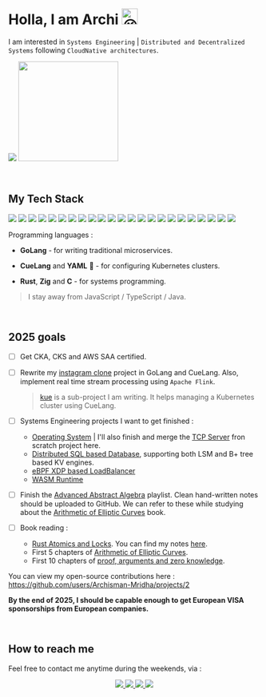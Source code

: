 # Holla, I am Archi <img src="https://fonts.gstatic.com/s/e/notoemoji/latest/1f609/512.gif" alt="😉" width="32" height="32">

I am interested in `Systems Engineering` | `Distributed and Decentralized Systems` following `CloudNative architectures`.

<p>
   <img src="https://api.githubtrends.io/user/svg/Archisman-Mridha/repos?time_range=three_months&group=other&loc_metric=changed&theme=classic" />
  <img src="https://api.githubtrends.io/user/svg/Archisman-Mridha/langs?time_range=three_months&loc_metric=changed&compact=True&theme=classic" height="200" />
</p>

<br />

## My Tech Stack

<p>
   <img src="https://img.shields.io/badge/Go-00ADD8?logo=go&logoColor=fff&style=for-the-badge" />
   <img src="https://img.shields.io/badge/Linux-FCC624?logo=linux&logoColor=000&style=for-the-badge" />
   <img src="https://img.shields.io/badge/Kubernetes-326CE5?logo=kubernetes&logoColor=fff&style=for-the-badge" />
   <img src="https://img.shields.io/badge/Argo-EF7B4D?logo=argo&logoColor=fff&style=for-the-badge" />
   <img src="https://img.shields.io/badge/Cilium-F8C517?logo=cilium&logoColor=000&style=for-the-badge" />

   <img src="https://img.shields.io/badge/PostgreSQL-4169E1?logo=postgresql&logoColor=fff&style=for-the-badge" />
   <img src="https://img.shields.io/badge/Apache%20Kafka-231F20?logo=apachekafka&logoColor=fff&style=for-the-badge" />
   <img src="https://img.shields.io/badge/Apache%20Flink-E6526F?logo=apacheflink&logoColor=fff&style=for-the-badge" />

   <img src="https://img.shields.io/badge/Terraform-844FBA?logo=terraform&logoColor=fff&style=for-the-badge" />
   <img src="https://img.shields.io/badge/Amazon%20AWS-232F3E?logo=amazonaws&logoColor=fff&style=for-the-badge" />

   <img src="https://img.shields.io/badge/Rust-000?logo=rust&logoColor=fff&style=for-the-badge" />
   <img src="https://img.shields.io/badge/Zig-F7A41D?logo=zig&logoColor=fff&style=for-the-badge" />
   <img src="https://img.shields.io/badge/C-A8B9CC?logo=c&logoColor=fff&style=for-the-badge" />

   <img src="https://img.shields.io/badge/RISC--V-283272?logo=riscv&logoColor=fff&style=for-the-badge" />
   <img src="https://img.shields.io/badge/WebAssembly-654FF0?logo=webassembly&logoColor=fff&style=for-the-badge" />

   <img src="https://img.shields.io/badge/Ethereum-3C3C3D?logo=ethereum&logoColor=fff&style=for-the-badge" />

   <img src="https://img.shields.io/badge/NixOS-5277C3?logo=nixos&logoColor=fff&style=for-the-badge" />
   <img src="https://img.shields.io/badge/Neovim-57A143?logo=neovim&logoColor=fff&style=for-the-badge" />
   <img src="https://img.shields.io/badge/tmux-1BB91F?logo=tmux&logoColor=fff&style=for-the-badge" />

   <img src="https://img.shields.io/badge/TypeScript-3178C6?logo=typescript&logoColor=fff&style=for-the-badge" />
   <img src="https://img.shields.io/badge/Next.js-000?logo=nextdotjs&logoColor=fff&style=for-the-badge" />
   <img src="https://img.shields.io/badge/GraphQL-E10098?logo=graphql&logoColor=fff&style=for-the-badge" />
   <img src="https://img.shields.io/badge/NestJS-E0234E?logo=nestjs&logoColor=fff&style=for-the-badge" />
</p>

Programming languages :

- **GoLang** - for writing traditional microservices.

- **CueLang** and **YAML** 🥹 - for configuring Kubernetes clusters.

- **Rust**, **Zig** and **C** - for systems programming.

> I stay away from JavaScript / TypeScript / Java.

<br />

## 2025 goals

- [ ] Get CKA, CKS and AWS SAA certified.

- [ ] Rewrite my [instagram clone](https://github.com/archisman-mridha/instagram-clone) project in GoLang and CueLang. Also, implement real time stream processing using `Apache Flink`.
  > [kue](https://github.com/Archisman-Mridha/kue) is a sub-project I am writing. It helps managing a Kubernetes cluster using CueLang.

- [ ] Systems Engineering projects I want to get finished :
  - [Operating System](https://github.com/Archisman-Mridha/operating-system) | I'll also finish and merge the [TCP Server](https://github.com/Archisman-Mridha/tcp-server-rust) fron scratch project here.
  - [Distributed SQL based Database](https://github.com/Archisman-Mridha/distributed-sql-based-database-in-rust), supporting both LSM and B+ tree based KV engines.
  - [eBPF XDP based LoadBalancer](https://github.com/Archisman-Mridha/ebpf-based-loadbalancer)
  - [WASM Runtime](https://github.com/Archisman-Mridha/wasm-runtime)

- [ ] Finish the [Advanced Abstract Algebra](https://www.youtube.com/playlist?list=PLmU0FIlJY-Mm7BhXAfEchH0UZ4fK7GZv-) playlist. Clean hand-written notes should be uploaded to GitHub. We can refer to these while studying about the [Arithmetic of Elliptic Curves](http://www.pdmi.ras.ru/~lowdimma/BSD/Silverman-Arithmetic_of_EC.pdf) book.

- [ ] Book reading :
  - [Rust Atomics and Locks](https://marabos.nl/atomics/). You can find my notes [here](https://github.com/Archisman-Mridha/rust-atomics-and-locks).
  - First 5 chapters of [Arithmetic of Elliptic Curves](http://www.pdmi.ras.ru/~lowdimma/BSD/Silverman-Arithmetic_of_EC.pdf).
  - First 10 chapters of [proof, arguments and zero knowledge](https://people.cs.georgetown.edu/jthaler/proofsargsandzk.pdf).
     
You can view my open-source contributions here :  https://github.com/users/Archisman-Mridha/projects/2

**By the end of 2025, I should be capable enough to get European VISA sponsorships from European companies.**

<br />

## How to reach me

Feel free to contact me anytime during the weekends, via :

<p align="center">
  <a href="https://twitter.com/__noob__coder__">
    <img src="https://img.shields.io/badge/Twitter-1D9BF0?logo=twitter&logoColor=fff&style=for-the-badge" />
  </a>
  <a href="https://www.linkedin.com/in/archisman-mridha-219292198/">
    <img src="https://img.shields.io/badge/LinkedIn-0A66C2?logo=linkedin&logoColor=fff&style=for-the-badge" />
  </a>
  <a href="mailto:archismanmridha12345@gmail.com">
    <img src="https://img.shields.io/badge/Gmail-EA4335?logo=gmail&logoColor=fff&style=for-the-badge" />
  </a>
  <a href="https://www.instagram.com/__noob__coder__">
   <img src="https://img.shields.io/badge/Instagram-E4405F?logo=instagram&logoColor=fff&style=for-the-badge" />
  </a>
</p>
